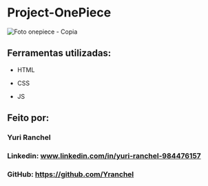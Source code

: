 # Project-OnePiece

![Foto onepiece - Copia](https://github.com/Yranchel/Project-OnePiece/assets/115661982/2141f8df-5e02-48aa-8281-69af53f67c82)


## Ferramentas utilizadas:

* HTML

* CSS

* JS

## Feito por:

### Yuri Ranchel

### Linkedin: www.linkedin.com/in/yuri-ranchel-984476157
### GitHub: https://github.com/Yranchel
